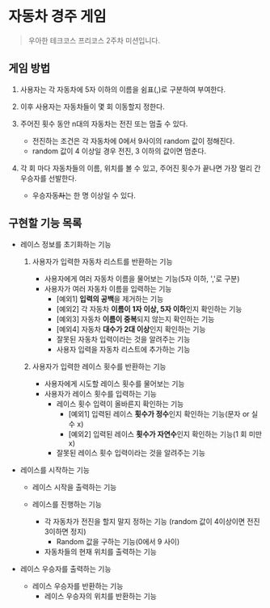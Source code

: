 # 자동차 경주 게임
> 우아한 테크코스 프리코스 2주차 미션입니다.

## 게임 방법
1. 사용자는 각 자동차에 5자 이하의 이름을 쉼표(,)로 구분하여 부여한다.

2. 이후 사용자는 자동차들이 몇 회 이동할지 정한다.

3. 주어진 횟수 동안 n대의 자동차는 전진 또는 멈출 수 있다.
    * 전진하는 조건은 각 자동차에 0에서 9사이의 random 값이 정해진다.
    * random 값이 4 이상일 경우 전진, 3 이하의 값이면 멈춘다.

4. 각 회 마다 자동차들의 이름, 위치를 볼 수 있고, 주어진 횟수가 끝나면 가장 멀리 간 우승자를 선발한다.
    * 우승자~~동차~~는 한 명 이상일 수 있다.

## 구현할 기능 목록
* 레이스 정보를 초기화하는 기능
    1. 사용자가 입력한 자동차 리스트를 반환하는 기능
        * 사용자에게 여러 자동차 이름을 물어보는 기능(5자 이하, ','로 구분)
        * 사용자가 여러 자동차 이름을 입력하는 기능
            * [예외1] **입력의 공백**을 제거하는 기능
            * [예외2] 각 자동차 **이름이 1자 이상, 5자 이하**인지 확인하는 기능
            * [예외3] 자동차 **이름이 중복**되지 않는지 확인하는 기능
            * [예외4] 자동차 **대수가 2대 이상**인지 확인하는 기능
            * 잘못된 자동차 입력이라는 것을 알려주는 기능
            * 사용자 입력을 자동차 리스트에 추가하는 기능
    
    2. 사용자가 입력한 레이스 횟수를 반환하는 기능
        * 사용자에게 시도할 레이스 횟수를 물어보는 기능
        * 사용자가 레이스 횟수를 입력하는 기능
            * 레이스 횟수 입력이 올바른지 확인하는 기능
                * [예외1] 입력된 레이스 **횟수가 정수**인지 확인하는 기능(문자 or 실수 x)
                * [예외2] 입력된 레이스 **횟수가 자연수**인지 확인하는 기능(1 회 미만 x)
            * 잘못된 레이스 횟수 입력이라는 것을 알려주는 기능

* 레이스를 시작하는 기능
    * 레이스 시작을 출력하는 기능

    * 레이스를 진행하는 기능
        * 각 자동차가 전진을 할지 말지 정하는 기능 (random 값이 4이상이면 전진 3이하면 정지)
            * Random 값을 구하는 기능(0에서 9 사이)
        * 자동차들의 현재 위치를 출력하는 기능

* 레이스 우승자를 출력하는 기능
    * 레이스 우승자를 반환하는 기능
        * 레이스 우승자의 위치를 반환하는 기능
